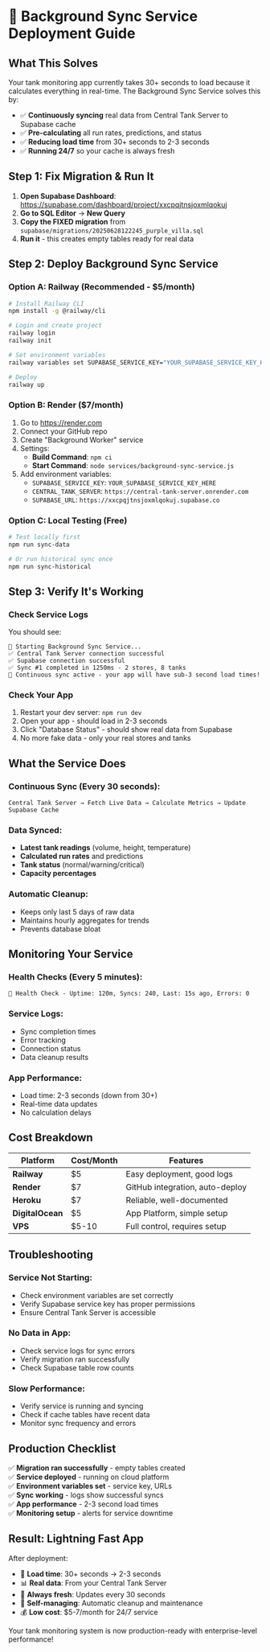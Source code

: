 # 🚀 Background Sync Service Deployment Guide

## What This Solves

Your tank monitoring app currently takes 30+ seconds to load because it calculates everything in real-time. The Background Sync Service solves this by:

- ✅ **Continuously syncing** real data from Central Tank Server to Supabase cache
- ✅ **Pre-calculating** all run rates, predictions, and status
- ✅ **Reducing load time** from 30+ seconds to 2-3 seconds
- ✅ **Running 24/7** so your cache is always fresh

## Step 1: Fix Migration & Run It

1. **Open Supabase Dashboard**: https://supabase.com/dashboard/project/xxcpqjtnsjoxmlqokuj
2. **Go to SQL Editor** → **New Query**
3. **Copy the FIXED migration** from `supabase/migrations/20250628122245_purple_villa.sql`
4. **Run it** - this creates empty tables ready for real data

## Step 2: Deploy Background Sync Service

### Option A: Railway (Recommended - $5/month)

```bash
# Install Railway CLI
npm install -g @railway/cli

# Login and create project
railway login
railway init

# Set environment variables
railway variables set SUPABASE_SERVICE_KEY="YOUR_SUPABASE_SERVICE_KEY_HERE"

# Deploy
railway up
```

### Option B: Render ($7/month)

1. Go to https://render.com
2. Connect your GitHub repo
3. Create "Background Worker" service
4. Settings:
   - **Build Command**: `npm ci`
   - **Start Command**: `node services/background-sync-service.js`
5. Add environment variables:
   - `SUPABASE_SERVICE_KEY`: `YOUR_SUPABASE_SERVICE_KEY_HERE`
   - `CENTRAL_TANK_SERVER`: `https://central-tank-server.onrender.com`
   - `SUPABASE_URL`: `https://xxcpqjtnsjoxmlqokuj.supabase.co`

### Option C: Local Testing (Free)

```bash
# Test locally first
npm run sync-data

# Or run historical sync once
npm run sync-historical
```

## Step 3: Verify It's Working

### Check Service Logs
You should see:
```
🚀 Starting Background Sync Service...
✅ Central Tank Server connection successful
✅ Supabase connection successful
✅ Sync #1 completed in 1250ms - 2 stores, 8 tanks
🔄 Continuous sync active - your app will have sub-3 second load times!
```

### Check Your App
1. Restart your dev server: `npm run dev`
2. Open your app - should load in 2-3 seconds
3. Click "Database Status" - should show real data from Supabase
4. No more fake data - only your real stores and tanks

## What the Service Does

### Continuous Sync (Every 30 seconds):
```
Central Tank Server → Fetch Live Data → Calculate Metrics → Update Supabase Cache
```

### Data Synced:
- **Latest tank readings** (volume, height, temperature)
- **Calculated run rates** and predictions
- **Tank status** (normal/warning/critical)
- **Capacity percentages**

### Automatic Cleanup:
- Keeps only last 5 days of raw data
- Maintains hourly aggregates for trends
- Prevents database bloat

## Monitoring Your Service

### Health Checks (Every 5 minutes):
```
💚 Health Check - Uptime: 120m, Syncs: 240, Last: 15s ago, Errors: 0
```

### Service Logs:
- Sync completion times
- Error tracking
- Connection status
- Data cleanup results

### App Performance:
- Load time: 2-3 seconds (down from 30+)
- Real-time data updates
- No calculation delays

## Cost Breakdown

| Platform | Cost/Month | Features |
|----------|------------|----------|
| **Railway** | $5 | Easy deployment, good logs |
| **Render** | $7 | GitHub integration, auto-deploy |
| **Heroku** | $7 | Reliable, well-documented |
| **DigitalOcean** | $5 | App Platform, simple setup |
| **VPS** | $5-10 | Full control, requires setup |

## Troubleshooting

### Service Not Starting:
- Check environment variables are set correctly
- Verify Supabase service key has proper permissions
- Ensure Central Tank Server is accessible

### No Data in App:
- Check service logs for sync errors
- Verify migration ran successfully
- Check Supabase table row counts

### Slow Performance:
- Verify service is running and syncing
- Check if cache tables have recent data
- Monitor sync frequency and errors

## Production Checklist

✅ **Migration ran successfully** - empty tables created  
✅ **Service deployed** - running on cloud platform  
✅ **Environment variables set** - service key, URLs  
✅ **Sync working** - logs show successful syncs  
✅ **App performance** - 2-3 second load times  
✅ **Monitoring setup** - alerts for service downtime  

## Result: Lightning Fast App

After deployment:
- 🚀 **Load time**: 30+ seconds → 2-3 seconds
- 📊 **Real data**: From your Central Tank Server
- 🔄 **Always fresh**: Updates every 30 seconds
- 🧹 **Self-managing**: Automatic cleanup and maintenance
- 💰 **Low cost**: $5-7/month for 24/7 service

Your tank monitoring system is now production-ready with enterprise-level performance!